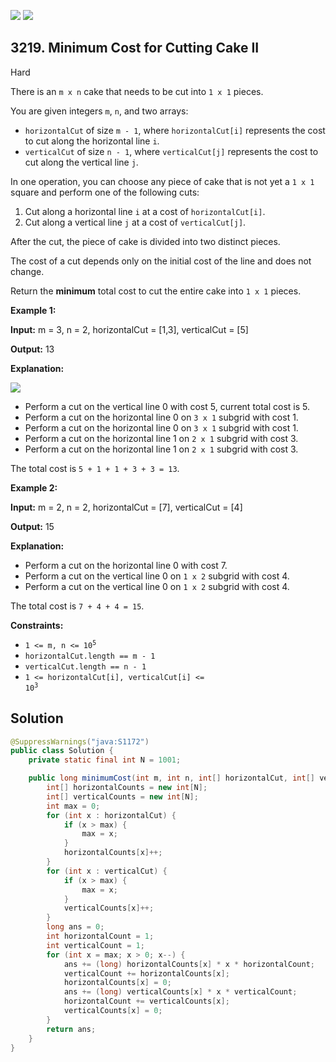 [![](https://img.shields.io/github/stars/javadev/LeetCode-in-Java?label=Stars&style=flat-square)](https://github.com/javadev/LeetCode-in-Java)
[![](https://img.shields.io/github/forks/javadev/LeetCode-in-Java?label=Fork%20me%20on%20GitHub%20&style=flat-square)](https://github.com/javadev/LeetCode-in-Java/fork)

## 3219\. Minimum Cost for Cutting Cake II

Hard

There is an `m x n` cake that needs to be cut into `1 x 1` pieces.

You are given integers `m`, `n`, and two arrays:

*   `horizontalCut` of size `m - 1`, where `horizontalCut[i]` represents the cost to cut along the horizontal line `i`.
*   `verticalCut` of size `n - 1`, where `verticalCut[j]` represents the cost to cut along the vertical line `j`.

In one operation, you can choose any piece of cake that is not yet a `1 x 1` square and perform one of the following cuts:

1.  Cut along a horizontal line `i` at a cost of `horizontalCut[i]`.
2.  Cut along a vertical line `j` at a cost of `verticalCut[j]`.

After the cut, the piece of cake is divided into two distinct pieces.

The cost of a cut depends only on the initial cost of the line and does not change.

Return the **minimum** total cost to cut the entire cake into `1 x 1` pieces.

**Example 1:**

**Input:** m = 3, n = 2, horizontalCut = [1,3], verticalCut = [5]

**Output:** 13

**Explanation:**

![](https://assets.leetcode.com/uploads/2024/06/04/ezgifcom-animated-gif-maker-1.gif)

*   Perform a cut on the vertical line 0 with cost 5, current total cost is 5.
*   Perform a cut on the horizontal line 0 on `3 x 1` subgrid with cost 1.
*   Perform a cut on the horizontal line 0 on `3 x 1` subgrid with cost 1.
*   Perform a cut on the horizontal line 1 on `2 x 1` subgrid with cost 3.
*   Perform a cut on the horizontal line 1 on `2 x 1` subgrid with cost 3.

The total cost is `5 + 1 + 1 + 3 + 3 = 13`.

**Example 2:**

**Input:** m = 2, n = 2, horizontalCut = [7], verticalCut = [4]

**Output:** 15

**Explanation:**

*   Perform a cut on the horizontal line 0 with cost 7.
*   Perform a cut on the vertical line 0 on `1 x 2` subgrid with cost 4.
*   Perform a cut on the vertical line 0 on `1 x 2` subgrid with cost 4.

The total cost is `7 + 4 + 4 = 15`.

**Constraints:**

*   <code>1 <= m, n <= 10<sup>5</sup></code>
*   `horizontalCut.length == m - 1`
*   `verticalCut.length == n - 1`
*   <code>1 <= horizontalCut[i], verticalCut[i] <= 10<sup>3</sup></code>

## Solution

```java
@SuppressWarnings("java:S1172")
public class Solution {
    private static final int N = 1001;

    public long minimumCost(int m, int n, int[] horizontalCut, int[] verticalCut) {
        int[] horizontalCounts = new int[N];
        int[] verticalCounts = new int[N];
        int max = 0;
        for (int x : horizontalCut) {
            if (x > max) {
                max = x;
            }
            horizontalCounts[x]++;
        }
        for (int x : verticalCut) {
            if (x > max) {
                max = x;
            }
            verticalCounts[x]++;
        }
        long ans = 0;
        int horizontalCount = 1;
        int verticalCount = 1;
        for (int x = max; x > 0; x--) {
            ans += (long) horizontalCounts[x] * x * horizontalCount;
            verticalCount += horizontalCounts[x];
            horizontalCounts[x] = 0;
            ans += (long) verticalCounts[x] * x * verticalCount;
            horizontalCount += verticalCounts[x];
            verticalCounts[x] = 0;
        }
        return ans;
    }
}
```